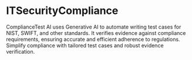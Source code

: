 # ITSecurityCompliance
ComplianceTest AI uses Generative AI to automate writing test cases for NIST, SWIFT, and other standards. It verifies evidence against compliance requirements, ensuring accurate and efficient adherence to regulations. Simplify compliance with tailored test cases and robust evidence verification.
